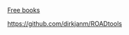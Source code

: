 [Free books](https://annas-archive.org/md5/81a3629440a4c3af98f4199e79fc1ead)


https://github.com/dirkjanm/ROADtools